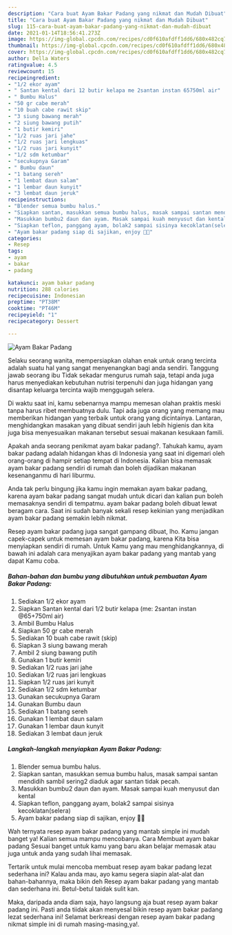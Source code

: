 ```yaml
---
description: "Cara buat Ayam Bakar Padang yang nikmat dan Mudah Dibuat"
title: "Cara buat Ayam Bakar Padang yang nikmat dan Mudah Dibuat"
slug: 115-cara-buat-ayam-bakar-padang-yang-nikmat-dan-mudah-dibuat
date: 2021-01-14T18:56:41.273Z
image: https://img-global.cpcdn.com/recipes/cd0f610afdff1dd6/680x482cq70/ayam-bakar-padang-foto-resep-utama.jpg
thumbnail: https://img-global.cpcdn.com/recipes/cd0f610afdff1dd6/680x482cq70/ayam-bakar-padang-foto-resep-utama.jpg
cover: https://img-global.cpcdn.com/recipes/cd0f610afdff1dd6/680x482cq70/ayam-bakar-padang-foto-resep-utama.jpg
author: Della Waters
ratingvalue: 4.5
reviewcount: 15
recipeingredient:
- "1/2 ekor ayam"
- " Santan kental dari 12 butir kelapa me 2santan instan 65750ml air"
- " Bumbu Halus"
- "50 gr cabe merah"
- "10 buah cabe rawit skip"
- "3 siung bawang merah"
- "2 siung bawang putih"
- "1 butir kemiri"
- "1/2 ruas jari jahe"
- "1/2 ruas jari lengkuas"
- "1/2 ruas jari kunyit"
- "1/2 sdm ketumbar"
- "secukupnya Garam"
- " Bumbu daun"
- "1 batang sereh"
- "1 lembat daun salam"
- "1 lembar daun kunyit"
- "3 lembat daun jeruk"
recipeinstructions:
- "Blender semua bumbu halus."
- "Siapkan santan, masukkan semua bumbu halus, masak sampai santan mendidih sambil sering2 diaduk agar santan tidak pecah."
- "Masukkan bumbu2 daun dan ayam. Masak sampai kuah menyusut dan kental"
- "Siapkan teflon, panggang ayam, bolak2 sampai sisinya kecoklatan(selera)"
- "Ayam bakar padang siap di sajikan, enjoy 🥰🥰"
categories:
- Resep
tags:
- ayam
- bakar
- padang

katakunci: ayam bakar padang 
nutrition: 288 calories
recipecuisine: Indonesian
preptime: "PT38M"
cooktime: "PT46M"
recipeyield: "1"
recipecategory: Dessert

---
```



![Ayam Bakar Padang](https://img-global.cpcdn.com/recipes/cd0f610afdff1dd6/680x482cq70/ayam-bakar-padang-foto-resep-utama.jpg)

Selaku seorang wanita, mempersiapkan olahan enak untuk orang tercinta adalah suatu hal yang sangat menyenangkan bagi anda sendiri. Tanggung jawab seorang ibu Tidak sekadar mengurus rumah saja, tetapi anda juga harus menyediakan kebutuhan nutrisi terpenuhi dan juga hidangan yang disantap keluarga tercinta wajib menggugah selera.

Di waktu  saat ini, kamu sebenarnya mampu memesan olahan praktis meski tanpa harus ribet membuatnya dulu. Tapi ada juga orang yang memang mau memberikan hidangan yang terbaik untuk orang yang dicintainya. Lantaran, menghidangkan masakan yang dibuat sendiri jauh lebih higienis dan kita juga bisa menyesuaikan makanan tersebut sesuai makanan kesukaan famili. 



Apakah anda seorang penikmat ayam bakar padang?. Tahukah kamu, ayam bakar padang adalah hidangan khas di Indonesia yang saat ini digemari oleh orang-orang di hampir setiap tempat di Indonesia. Kalian bisa memasak ayam bakar padang sendiri di rumah dan boleh dijadikan makanan kesenanganmu di hari liburmu.

Anda tak perlu bingung jika kamu ingin memakan ayam bakar padang, karena ayam bakar padang sangat mudah untuk dicari dan kalian pun boleh memasaknya sendiri di tempatmu. ayam bakar padang boleh dibuat lewat beragam cara. Saat ini sudah banyak sekali resep kekinian yang menjadikan ayam bakar padang semakin lebih nikmat.

Resep ayam bakar padang juga sangat gampang dibuat, lho. Kamu jangan capek-capek untuk memesan ayam bakar padang, karena Kita bisa menyiapkan sendiri di rumah. Untuk Kamu yang mau menghidangkannya, di bawah ini adalah cara menyajikan ayam bakar padang yang mantab yang dapat Kamu coba.

<!--inarticleads1-->

##### Bahan-bahan dan bumbu yang dibutuhkan untuk pembuatan Ayam Bakar Padang:

1. Sediakan 1/2 ekor ayam
1. Siapkan  Santan kental dari 1/2 butir kelapa (me: 2santan instan @65+750ml air)
1. Ambil  Bumbu Halus
1. Siapkan 50 gr cabe merah
1. Sediakan 10 buah cabe rawit (skip)
1. Siapkan 3 siung bawang merah
1. Ambil 2 siung bawang putih
1. Gunakan 1 butir kemiri
1. Sediakan 1/2 ruas jari jahe
1. Sediakan 1/2 ruas jari lengkuas
1. Siapkan 1/2 ruas jari kunyit
1. Sediakan 1/2 sdm ketumbar
1. Gunakan secukupnya Garam
1. Gunakan  Bumbu daun
1. Sediakan 1 batang sereh
1. Gunakan 1 lembat daun salam
1. Gunakan 1 lembar daun kunyit
1. Sediakan 3 lembat daun jeruk




<!--inarticleads2-->

##### Langkah-langkah menyiapkan Ayam Bakar Padang:

1. Blender semua bumbu halus.
1. Siapkan santan, masukkan semua bumbu halus, masak sampai santan mendidih sambil sering2 diaduk agar santan tidak pecah.
1. Masukkan bumbu2 daun dan ayam. Masak sampai kuah menyusut dan kental
1. Siapkan teflon, panggang ayam, bolak2 sampai sisinya kecoklatan(selera)
1. Ayam bakar padang siap di sajikan, enjoy 🥰🥰




Wah ternyata resep ayam bakar padang yang mantab simple ini mudah banget ya! Kalian semua mampu mencobanya. Cara Membuat ayam bakar padang Sesuai banget untuk kamu yang baru akan belajar memasak atau juga untuk anda yang sudah lihai memasak.

Tertarik untuk mulai mencoba membuat resep ayam bakar padang lezat sederhana ini? Kalau anda mau, ayo kamu segera siapin alat-alat dan bahan-bahannya, maka bikin deh Resep ayam bakar padang yang mantab dan sederhana ini. Betul-betul taidak sulit kan. 

Maka, daripada anda diam saja, hayo langsung aja buat resep ayam bakar padang ini. Pasti anda tiidak akan menyesal bikin resep ayam bakar padang lezat sederhana ini! Selamat berkreasi dengan resep ayam bakar padang nikmat simple ini di rumah masing-masing,ya!.

